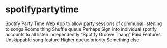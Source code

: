 # spotifypartytime
Spotify Party Time
Web App to allow party sessions of communal listening to songs
Rooms thing
Shuffle queue
Perhaps
Sign into individual spotify accounts to all listen independently
“Spotify Groove Thang”
Paid Features:
Unskippable song feature
Higher queue priority
Something else

